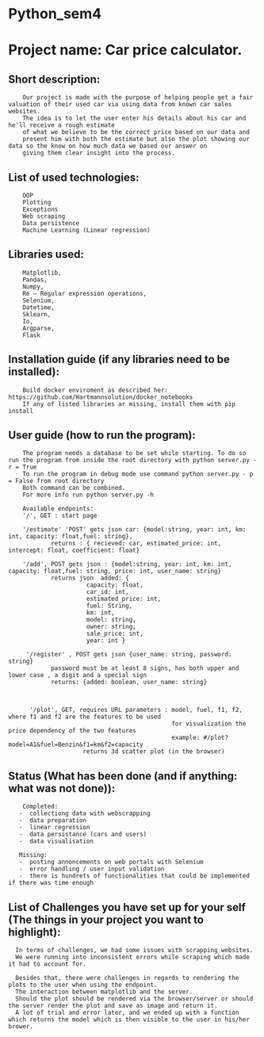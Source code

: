 # Python_sem4



  # Project name: Car price calculator. 
    
   ## Short description:
        Our project is made with the purpose of helping people get a fair valuation of their used car via using data from known car sales websites.
        The idea is to let the user enter his details about his car and he'll receive a rough estimate
        of what we believe to be the correct price based on our data and
        present him with both the estimate but also the plot showing our data so the know on how much data we based our answer on 
        giving them clear insight into the process.
    
    
   ## List of used technologies:
        OOP
        Plotting
        Exceptions
        Web scraping
        Data persistence
        Machine Learning (Linear regression)

   ## Libraries used:
        Matplotlib,
        Pandas,
        Numpy,
        Re — Regular expression operations,
        Selenium,
        Datetime,
        Sklearn,
        Io, 
        Argparse,
        Flask
    
   ## Installation guide (if any libraries need to be installed):
        Build docker enviroment as described her: https://github.com/Hartmannsolution/docker_notebooks
        If any of listed libraries ar missing, install them with pip install
    
    
   ## User guide (how to run the program):
        The program needs a database to be set while starting. To do so run the program from inside the root directory with python server.py - r = True
        To run the program in debug mode use command python server.py - p = False from root directory
        Both command can be combined. 
        For more info run python server.py -h
        
        Available endpoints:
        '/', GET : start page
        
        '/estimate' 'POST' gets json car: {model:string, year: int, km: int, capacity: float,fuel: string},
                returns : { recieved: car, estimated_price: int, intercept: float, coefficient: float}
         
        '/add', POST gets json : {model:string, year: int, km: int, capacity: float,fuel: string, price: int, user_name: string}
                returns json  added: {
                          capacity: float,
                          car_id: int, 
                          estimated_price: int,
                          fuel: String, 
                          km: int,  
                          model: string, 
                          owner: string, 
                          sale_price: int, 
                          year: int }
                          
         '/register' , POST gets json {user_name: string, password: string} 
                password must be at least 8 signs, has both upper and lower case , a digit and a special sign
                returns: {added: boolean, user_name: string}
                
                
                
          '/plot', GET, requires URL parameters : model, fuel, f1, f2, where f1 and f2 are the features to be used 
                                                  for visualization the price dependency of the two features
                                                  example: #/plot?model=A1&fuel=Benzin&f1=km&f2=capacity
                         returns 3d scatter plot (in the browser)

                
          
           
    
   ## Status (What has been done (and if anything: what was not done)):
        Completed:
       -  collectiong data with webscrapping
       -  data preparation
       -  linear regression
       -  data persistance (cars and users)
       -  data visualisation
       
       Missing:
       -  posting annoncements on web portals with Selenium
       -  error handling / user input validation
       -  there is hundrets of functionalities that could be implemented if there was time enough
       
    
   ## List of Challenges you have set up for your self (The things in your project you want to highlight):

      In terms of challenges, we had some issues with scrapping websites. 
      We were running into inconsistent errors while scraping which made it had to account for.
      
      Besides that, there were challenges in regards to rendering the plots to the user when using the endpoint. 
      The interaction between matplotlib and the server. 
      Should the plot should be rendered via the browser/server or should the server render the plot and save as image and return it.
      A lot of trial and error later, and we ended up with a function which returns the model which is then visible to the user in his/her brower.
